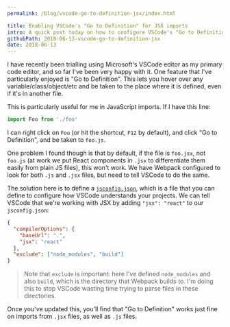 ```yaml
---
permalink: /blog/vscode-go-to-definition-jsx/index.html

title: Enabling VSCode's "Go to Definition" for JSX imports
intro: A quick post today on how to configure VSCode's "Go to Definition" to work when importing a JSX file.
githubPath: 2018-06-13-vscode-go-to-definition-jsx
date: 2018-06-13
---
```


I have recently been trialling using Microsoft's VSCode editor as my primary code editor, and so far I've been very happy with it. One feature that I've particularly enjoyed is "Go to Definition". This lets you hover over any variable/class/object/etc and be taken to the place where it is defined, even if it's in another file.

This is particularly useful for me in JavaScript imports. If I have this line:

```js
import Foo from './foo'
```

I can right click on `Foo` (or hit the shortcut, `F12` by default), and click "Go to Definition", and be taken to `foo.js`.

One problem I found though is that by default, if the file is `foo.jsx`, not `foo.js` (at work we put React components in `.jsx` to differentiate them easily from plain JS files), this won't work. We have Webpack configured to look for both `.js` and `.jsx` files, but need to tell VSCode to do the same.

The solution here is to define a [`jsconfig.json`](https://code.visualstudio.com/docs/languages/jsconfig), which is a file that you can define to configure how VSCode understands your projects. We can tell VSCode that we're working with JSX by adding `"jsx": "react"` to our `jsconfig.json`:

```json
{
  "compilerOptions": {
    "baseUrl": ".",
    "jsx": "react"
  },
  "exclude": ["node_modules", "build"]
}
```

> Note that `exclude` is important: here I've defined `node_modules` and also `build`, which is the directory that Webpack builds to. I'm doing this to stop VSCode wasting time trying to parse files in these directories.

Once you've updated this, you'll find that "Go to Definition" works just fine on imports from `.jsx` files, as well as `.js` files.

